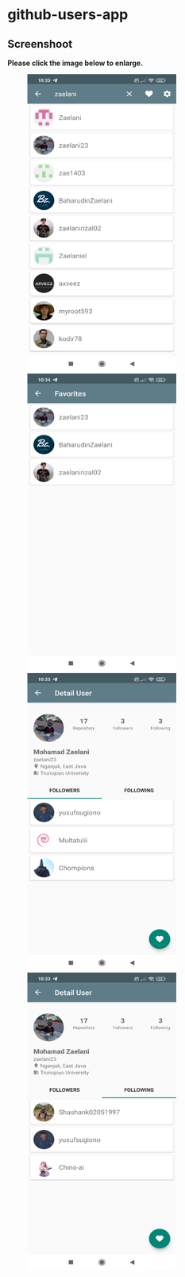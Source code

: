 # github-users-app


## Screenshoot

**Please click the image below to enlarge.**

<img src="https://github.com/zaelani23/github-users-app/blob/main/Screenshoot/1640230758859.jpg" height="600" width="300" hspace="40"><img src="https://github.com/zaelani23/github-users-app/blob/main/Screenshoot/1640230758845.jpg" height="600" width="300" hspace="40">
<img src="https://github.com/zaelani23/github-users-app/blob/main/Screenshoot/1640230758871.jpg" height="600" width="300" hspace="40"><img src="https://github.com/zaelani23/github-users-app/blob/main/Screenshoot/1640230758865.jpg" height="600" width="300" hspace="40">